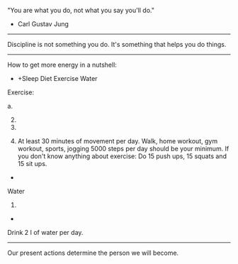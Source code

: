 "You are what you do, not what you say you'll do."

- Carl Gustav Jung

---

Discipline is not something you do.
It's something that helps you do things.

---

How to get more energy in a nutshell:

- +Sleep
  Diet
  Exercise
  Water

Exercise:

a.

2.

3.

4. At least 30 minutes of movement per day.
   Walk, home workout, gym workout, sports, jogging
   5000 steps per day should be your minimum.
   If you don't know anything about exercise: Do 15 push ups, 15 squats and 15 sit ups.

-

Water

1.

-

Drink 2 I of water per day.

---

Our present actions determine the person we
will become.
